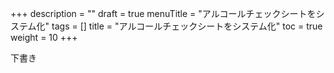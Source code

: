 +++
description = ""
draft = true
menuTitle = "アルコールチェックシートをシステム化"
tags = []
title = "アルコールチェックシートをシステム化"
toc = true
weight = 10
+++

下書き
